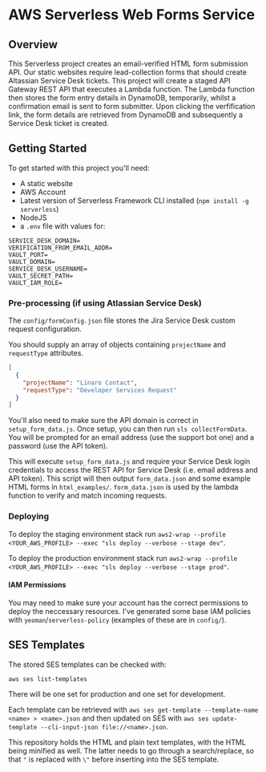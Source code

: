 # AWS Serverless Web Forms Service

## Overview

This Serverless project creates an email-verified HTML form submission API. Our static websites require lead-collection forms that should create Altassian Service Desk tickets. This project will create a staged API Gateway REST API that executes a Lambda function. The Lambda function then stores the form entry details in DynamoDB, temporarily, whilst a confirmation email is sent to form submitter. Upon clicking the verfification link, the form details are retrieved from DynamoDB and subsequently a Service Desk ticket is created.

## Getting Started

To get started with this project you'll need:

- A static website
- AWS Account
- Latest version of Serverless Framework CLI installed (`npm install -g serverless`)
- NodeJS
- a `.env` file with values for:

```
SERVICE_DESK_DOMAIN=
VERIFICATION_FROM_EMAIL_ADDR=
VAULT_PORT=
VAULT_DOMAIN=
SERVICE_DESK_USERNAME=
VAULT_SECRET_PATH=
VAULT_IAM_ROLE=
```

### Pre-processing (if using Atlassian Service Desk)

The `config/formConfig.json` file stores the Jira Service Desk custom request configuration.

You should supply an array of objects containing `projectName` and `requestType` attributes.

```json
[
  {
    "projectName": "Linaro Contact",
    "requestType": "Developer Services Request"
  }
]
```

You'll also need to make sure the API domain is correct in `setup_form_data.js`. Once setup, you can then run `sls collectFormData`. You will be prompted for an email address (use the support bot one) and a password (use the API token).

This will execute `setup_form_data.js` and require your Service Desk login credentials to access the REST API for Service Desk (i.e. email address and API token). This script will then output `form_data.json` and some example HTML forms in `html_examples/`. `form_data.json` is used by the lambda function to verify and match incoming requests.

### Deploying

To deploy the staging environment stack run `aws2-wrap --profile <YOUR_AWS_PROFILE> --exec "sls deploy --verbose --stage dev"`.

To deploy the production environment stack run `aws2-wrap --profile <YOUR_AWS_PROFILE> --exec "sls deploy --verbose --stage prod"`.

#### IAM Permissions

You may need to make sure your account has the correct permissions to deploy the neccessary resources. I've generated some base IAM policies with `yeoman`/`serverless-policy` (examples of these are in `config/`).

## SES Templates
The stored SES templates can be checked with:

```
aws ses list-templates
```

There will be one set for production and one set for development.

Each template can be retrieved with `aws ses get-template --template-name <name> > <name>.json` and then updated on SES with `aws ses update-template --cli-input-json file://<name>.json`.

This repository holds the HTML and plain text templates, with the HTML being minified as well. The latter needs to go through a search/replace, so that `"` is replaced with `\"` before inserting into the SES template.
